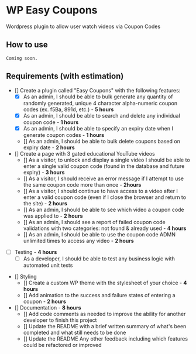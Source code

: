# WP Easy Coupons

Wordpress plugin to allow user watch videos via Coupon Codes

## How to use
```
Coming soon.

```

## Requirements (with estimation)

- [] Create a plugin called "Easy Coupons" with the following features:
    - [x] As an admin, I should be able to bulk generate any quantity of randomly generated, unique 4 character alpha-numeric coupon codes (ex. f5Ba, 891d, etc.) - **5 hours**
    - [x] As an admin, I should be able to search and delete any individual coupon code - **1 hours**
    - [x] As an admin, I should be able to specify an expiry date when I generate coupon codes  - **1 hours**
    - [] As an admin, I should be able to bulk delete coupons based on expiry date  - **2 hours**
- [] Create a page with 3 gated educational YouTube videos
    - [] As a visitor, to unlock and display a single video I should be able to enter a single valid coupon code (found in the database and future expiry) - **3 hours**
    - [] As a visitor, I should receive an error message if I attempt to use the same coupon code more than once - **2hours**
    - [] As a visitor, I should continue to have access to a video after I enter a valid coupon code (even if I close the browser and return to the site) - **2 hours**
    - [] As an admin, I should be able to see which video a coupon code was applied to - **2 hours**
    - [] As an admin, I should see a report of failed coupon code validations with two categories: not found & already used  - **4 hours**
    - [] As an admin, I should be able to use the coupon code ADMN unlimited times to access any video  - **2 hours**
- [ ] Testing - **4 hours**
    - [ ] As a developer, I should be able to test any business logic with automated unit tests
- [] Styling
    - [] Create a custom WP theme with the stylesheet of your choice - **4 hours**
    - [] Add animation to the success and failure states of entering a coupon - **2 hours**
- [] Documentation - **8 hours**
    - [] Add code comments as needed to improve the ability for another developer to finish this project
    - [] Update the README with a brief written summary of what's been completed and what still needs to be done
    - [] Update the README Any other feedback including which features could be refactored or improved

